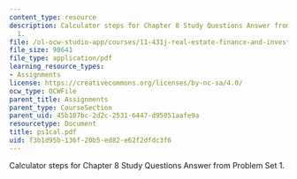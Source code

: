 ```yaml
---
content_type: resource
description: Calculator steps for Chapter 8 Study Questions Answer from Problem Set
  1.
file: /ol-ocw-studio-app/courses/11-431j-real-estate-finance-and-investment-fall-2006/f3b1d95b136f20b5ed82e62f2dfdc3f6_ps1cal.pdf
file_size: 98641
file_type: application/pdf
learning_resource_types:
- Assignments
license: https://creativecommons.org/licenses/by-nc-sa/4.0/
ocw_type: OCWFile
parent_title: Assignments
parent_type: CourseSection
parent_uid: 45b107bc-2d2c-2531-6447-d95051aafe9a
resourcetype: Document
title: ps1cal.pdf
uid: f3b1d95b-136f-20b5-ed82-e62f2dfdc3f6
---
```

Calculator steps for Chapter 8 Study Questions Answer from Problem Set 1.